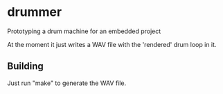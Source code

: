 # drummer
Prototyping a drum machine for an embedded project

At the moment it just writes a WAV file with the 'rendered' drum loop in it.

## Building
Just run "make" to generate the WAV file.
